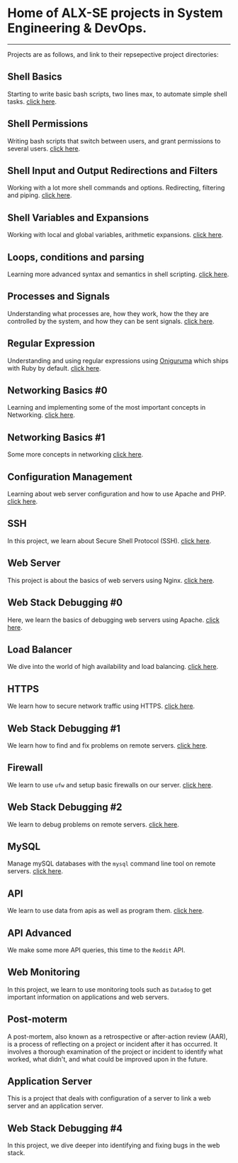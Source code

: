 # Home of ALX-SE projects in System Engineering & DevOps.

---

Projects are as follows, and link to their repsepective project directories:

## Shell Basics

Starting to write basic bash scripts, two lines max, to automate simple shell
tasks.
[click here](https://github.com/chee-zaram/alx-system_engineering-devops/tree/master/0x00-shell_basics/).

## Shell Permissions

Writing bash scripts that switch between users, and grant permissions to several
users.
[click here](https://github.com/chee-zaram/alx-system_engineering-devops/tree/master/0x01-shell_permissions).

## Shell Input and Output Redirections and Filters

Working with a lot more shell commands and options. Redirecting, filtering and
piping.
[click here](https://github.com/chee-zaram/alx-system_engineering-devops/tree/master/0x02-shell_redirections).

## Shell Variables and Expansions

Working with local and global variables, arithmetic expansions.
[click here](https://github.com/chee-zaram/alx-system_engineering-devops/tree/master/0x03-shell_variables_expansions).

## Loops, conditions and parsing

Learning more advanced syntax and semantics in shell scripting.
[click here](https://github.com/chee-zaram/alx-system_engineering-devops/tree/master/0x04-loops_conditions_and_parsing).

## Processes and Signals

Understanding what processes are, how they work, how the they are controlled by
the system, and how they can be sent signals.
[click here](https://github.com/chee-zaram/alx-system_engineering-devops/tree/master/0x05-processes_and_signals).

## Regular Expression

Understanding and using regular expressions using
[Oniguruma](https://github.com/kkos/oniguruma) which ships with Ruby by default.
[click here](https://github.com/chee-zaram/alx-system_engineering-devops/tree/master/0x06-regular_expressions).

## Networking Basics #0

Learning and implementing some of the most important concepts in Networking.
[click here](https://github.com/chee-zaram/alx-system_engineering-devops/tree/master/0x07-networking_basics).

## Networking Basics #1

Some more concepts in networking
[click here](https://github.com/chee-zaram/alx-system_engineering-devops/tree/master/0x08-networking_basics_2).

## Configuration Management

Learning about web server configuration and how to use Apache and PHP.
[click here](https://github.com/chee-zaram/alx-system_engineering-devops/tree/master/0x0A-configuration_management).

## SSH

In this project, we learn about Secure Shell Protocol (SSH).
[click here](https://github.com/chee-zaram/alx-system_engineering-devops/tree/master/0x0B-ssh).

## Web Server

This project is about the basics of web servers using Nginx.
[click here](https://github.com/chee-zaram/alx-system_engineering-devops/tree/master/0x0C-web_server).

## Web Stack Debugging #0

Here, we learn the basics of debugging web servers using Apache.
[click here](https://github.com/chee-zaram/alx-system_engineering-devops/tree/master/0x0D-web_stack_debugging_basics).

## Load Balancer

We dive into the world of high availability and load balancing.
[click here](https://github.com/chee-zaram/alx-system_engineering-devops/tree/master/0x0F-load_balancer).

## HTTPS

We learn how to secure network traffic using HTTPS.
[click here](https://github.com/chee-zaram/alx-system_engineering-devops/tree/master/0x10-https).

## Web Stack Debugging #1

We learn how to find and fix problems on remote servers.
[click here](https://github.com/chee-zaram/alx-system_engineering-devops/tree/master/0x0E-web_stack_debugging_basics_1).

## Firewall

We learn to use `ufw` and setup basic firewalls on our server.
[click here](https://github.com/chee-zaram/alx-system_engineering-devops/tree/master/0x13-firewall).

## Web Stack Debugging #2

We learn to debug problems on remote servers.
[click here](https://github.com/chee-zaram/alx-system_engineering-devops/tree/master/0x12-web_stack_debugging_2).

## MySQL

Manage mySQL databases with the `mysql` command line tool on remote servers.
[click here](https://github.com/chee-zaram/alx-system_engineering-devops/tree/master/0x14-mysql).

## API

We learn to use data from apis as well as program them.
[click here](https://github.com/chee-zaram/alx-system_engineering-devops/tree/master/0x15-api).

## API Advanced

We make some more API queries, this time to the `Reddit` API.

## Web Monitoring

In this project, we learn to use monitoring tools such as `Datadog` to get
important information on applications and web servers.

## Post-moterm

A post-mortem, also known as a retrospective or after-action review (AAR), is a
process of reflecting on a project or incident after it has occurred. It
involves a thorough examination of the project or incident to identify what
worked, what didn't, and what could be improved upon in the future.

## Application Server

This is a project that deals with configuration of a server to link a web server
and an application server.

## Web Stack Debugging #4

In this project, we dive deeper into identifying and fixing bugs in the web
stack.

